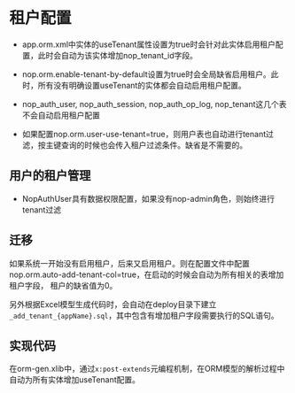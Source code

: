 # 租户配置

* app.orm.xml中实体的useTenant属性设置为true时会针对此实体启用租户配置，此时会自动为该实体增加nop\_tenant\_id字段。

* nop.orm.enable-tenant-by-default设置为true时会全局缺省启用租户。此时，所有没有明确设置useTenant的实体都会自动启用租户配置。

* nop\_auth\_user, nop\_auth\_session, nop\_auth\_op\_log, nop\_tenant这几个表不会自动启用租户配置

* 如果配置nop.orm.user-use-tenant=true，则用户表也自动进行tenant过滤，按主键查询的时候也会传入租户过滤条件。缺省是不需要的。

## 用户的租户管理

* NopAuthUser具有数据权限配置，如果没有nop-admin角色，则始终进行tenant过滤

## 迁移

如果系统一开始没有启用租户，后来又启用租户。则在配置文件中配置nop.orm.auto-add-tenant-col=true，在启动的时候会自动为所有相关的表增加租户字段，
租户的缺省值为0。

另外根据Excel模型生成代码时，会自动在deploy目录下建立 `_add_tenant_{appName}.sql`，其中包含有增加租户字段需要执行的SQL语句。

## 实现代码

在orm-gen.xlib中，通过`x:post-extends`元编程机制，在ORM模型的解析过程中自动为所有实体增加useTenant配置。
